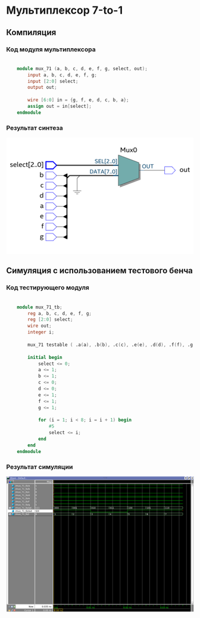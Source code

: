 # Мультиплексор 7-to-1

## Компиляция

### Код модуля мультиплексора

```verilog

    module mux_71 (a, b, c, d, e, f, g, select, out);
        input a, b, c, d, e, f, g;
        input [2:0] select;
        output out;
        
        wire [6:0] in = {g, f, e, d, c, b, a};
        assign out = in[select];
    endmodule

```

### Результат синтеза

![RTL view](synth.png)

## Симуляция с использованием тестового бенча

### Код тестирующего модуля

```verilog

    module mux_71_tb;
        reg a, b, c, d, e, f, g;
        reg [2:0] select;
        wire out;
        integer i;
        
        mux_71 testable ( .a(a), .b(b), .c(c), .e(e), .d(d), .f(f), .g(g), .select(select), .out(out));
        
        initial begin
            select <= 0;
            a <= 1;
            b <= 1;
            c <= 0;
            d <= 0;
            e <= 1;
            f <= 1;
            g <= 1;
            
            for (i = 1; i < 8; i = i + 1) begin
                #5
                select <= i;
            end
        end
    endmodule

```

### Результат симуляции

![Результаты симуляции](sim.png)
